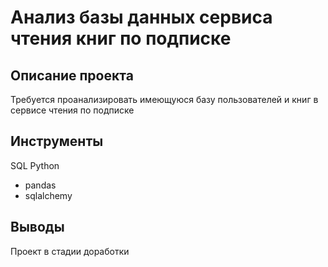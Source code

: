# Анализ базы данных сервиса чтения книг по подписке
## Описание проекта
Требуется проанализировать имеющуюся базу пользователей и книг в сервисе чтения по подписке
## Инструменты
SQL
Python 
- pandas
- sqlalchemy
## Выводы
Проект в стадии доработки
